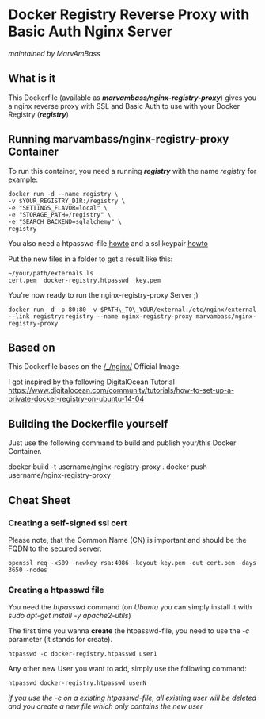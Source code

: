 # Docker Registry Reverse Proxy with Basic Auth Nginx Server
_maintained by MarvAmBass_

## What is it

This Dockerfile (available as ___marvambass/nginx-registry-proxy___) gives you a nginx reverse proxy with SSL and Basic Auth to use with your Docker Registry (___registry___)

## Running marvambass/nginx-registry-proxy Container 

To run this container, you need a running ___registry___ with the name _registry_ for example:

    docker run -d --name registry \
    -v $YOUR_REGISTRY_DIR:/registry \
    -e "SETTINGS_FLAVOR=local" \
    -e "STORAGE_PATH=/registry" \
    -e "SEARCH_BACKEND=sqlalchemy" \
    registry

You also need a htpasswd-file [howto](#creating-a-htpasswd-file) and a ssl keypair [howto](#creating-a-self-signed-ssl-cert)

Put the new files in a folder to get a result like this:

    ~/your/path/external$ ls
    cert.pem  docker-registry.htpasswd  key.pem

You're now ready to run the nginx-registry-proxy Server ;)

    docker run -d -p 80:80 -v $PATH\_TO\_YOUR/external:/etc/nginx/external --link registry:registry --name nginx-registry-proxy marvambass/nginx-registry-proxy

## Based on

This Dockerfile bases on the [/\_/nginx/](https://registry.hub.docker.com/_/nginx/) Official Image.

I got inspired by the following DigitalOcean Tutorial [https://www.digitalocean.com/community/tutorials/how-to-set-up-a-private-docker-registry-on-ubuntu-14-04
](https://www.digitalocean.com/community/tutorials/how-to-set-up-a-private-docker-registry-on-ubuntu-14-04)

## Building the Dockerfile yourself

Just use the following command to build and publish your/this Docker Container.

  docker build -t username/nginx-registry-proxy .
  docker push username/nginx-registry-proxy

## Cheat Sheet

### Creating a self-signed ssl cert

Please note, that the Common Name (CN) is important and should be the FQDN to the secured server:

    openssl req -x509 -newkey rsa:4086 -keyout key.pem -out cert.pem -days 3650 -nodes

### Creating a htpasswd file

You need the _htpasswd_ command (on _Ubuntu_ you can simply install it with _sudo apt-get install -y apache2-utils_)

The first time you wanna __create__ the htpasswd-file, you need to use the _-c_ parameter (it stands for create).

    htpasswd -c docker-registry.htpasswd user1

Any other new User you want to add, simply use the following command:

    htpasswd docker-registry.htpasswd userN

_if you use the -c on a existing htpasswd-file, all existing user will be deleted and you create a new file which only contains the new user_
